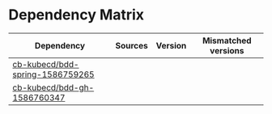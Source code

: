 # Dependency Matrix

Dependency | Sources | Version | Mismatched versions
---------- | ------- | ------- | -------------------
[cb-kubecd/bdd-spring-1586759265](https://github.com/cb-kubecd/bdd-spring-1586759265.git) |  | []() | 
[cb-kubecd/bdd-gh-1586760347](https://github.com/cb-kubecd/bdd-gh-1586760347.git) |  | []() | 
